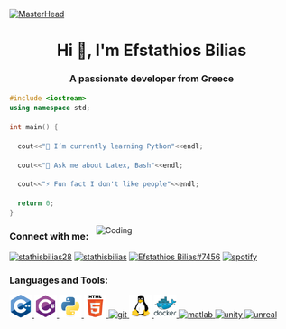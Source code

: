 [![MasterHead](https://developers.giphy.com/branch/master/static/api-c99e353f761d318322c853c03ebcf21b.gif)](https://giphy.com/)
<h1 align="center">Hi 👋, I'm Efstathios Bilias</h1>
<h3 align="center">A passionate developer from Greece</h3>

```c++
#include <iostream>
using namespace std;

int main() {

  cout<<"🌱 I’m currently learning Python"<<endl;
  
  cout<<"💬 Ask me about Latex, Bash"<<endl;
  
  cout<<"⚡ Fun fact I don't like people"<<endl;

  return 0;
}
```

<img align="right" alt="Coding" width="350" src="https://media.tenor.com/D5ScqejhhYkAAAAC/computer-typing.gif">

<!-- Social Media -->
<h3 align="left">Connect with me:</h3>
<p align="left">
<a href="https://fb.com/stathisbilias28" target="blank"><img align="center" src="https://raw.githubusercontent.com/rahuldkjain/github-profile-readme-generator/master/src/images/icons/Social/facebook.svg" alt="stathisbilias28" height="30" width="40" /></a>
<a href="https://instagram.com/stathisbilias" target="blank"><img align="center" src="https://raw.githubusercontent.com/rahuldkjain/github-profile-readme-generator/master/src/images/icons/Social/instagram.svg" alt="stathisbilias" height="30" width="40" /></a>
<a href="https://discordapp.com/users/908784206795128903/" target="blank"><img align="center" src="https://raw.githubusercontent.com/rahuldkjain/github-profile-readme-generator/master/src/images/icons/Social/discord.svg" alt="Efstathios Bilias#7456" height="40" width="50" /></a>
<a href="https://open.spotify.com/user/65teupfdxcz7or2egf2b3066u?si=dae864d5b23a49d6" target="blank"><img align="center" src="https://external-content.duckduckgo.com/iu/?u=https%3A%2F%2Fwww.pngplay.com%2Fwp-content%2Fuploads%2F12%2FSpotify-Logo-Transparent-Images.png&f=1&nofb=1&ipt=29889ebd65b1119ed5b6047ebde52b7a8e6386ef35990d194fb0c0ca591569c3&ipo=images" alt="spotify" height="33" width="33" /></a>
</p>

<!-- Languages and Tools -->
<h3 align="left">Languages and Tools:</h3>
<p align="left"> 
<a href="https://www.w3schools.com/cpp/" target="_blank" rel="noreferrer"> <img src="https://raw.githubusercontent.com/devicons/devicon/master/icons/cplusplus/cplusplus-original.svg" alt="cplusplus" width="40" height="40"/> </a> 
<a href="https://www.w3schools.com/cs/" target="_blank" rel="noreferrer"> <img src="https://raw.githubusercontent.com/devicons/devicon/master/icons/csharp/csharp-original.svg" alt="csharp" width="40" height="40"/> </a>
<a href="https://www.python.org" target="_blank" rel="noreferrer"> <img src="https://raw.githubusercontent.com/devicons/devicon/master/icons/python/python-original.svg" alt="python" width="40" height="40"/> </a>
<a href="https://www.w3.org/html/" target="_blank" rel="noreferrer"> <img src="https://raw.githubusercontent.com/devicons/devicon/master/icons/html5/html5-original-wordmark.svg" alt="html5" width="40" height="40"/> </a>
<a href="https://git-scm.com/" target="_blank" rel="noreferrer"> <img src="https://www.vectorlogo.zone/logos/git-scm/git-scm-icon.svg" alt="git" width="40" height="40"/> </a> 
<a href="https://www.linux.org/" target="_blank" rel="noreferrer"> <img src="https://raw.githubusercontent.com/devicons/devicon/master/icons/linux/linux-original.svg" alt="linux" width="40" height="40"/> </a>
<a href="https://www.docker.com/" target="_blank" rel="noreferrer"> <img src="https://raw.githubusercontent.com/devicons/devicon/master/icons/docker/docker-original-wordmark.svg" alt="docker" width="40" height="40"/> </a>
<a href="https://www.mathworks.com/" target="_blank" rel="noreferrer"> <img src="https://upload.wikimedia.org/wikipedia/commons/2/21/Matlab_Logo.png" alt="matlab" width="40" height="40"/> </a>  
<a href="https://unity.com/" target="_blank" rel="noreferrer"> <img src="https://www.vectorlogo.zone/logos/unity3d/unity3d-icon.svg" alt="unity" width="40" height="40"/> </a> 
<a href="https://unrealengine.com/" target="_blank" rel="noreferrer"> <img src="https://raw.githubusercontent.com/kenangundogan/fontisto/036b7eca71aab1bef8e6a0518f7329f13ed62f6b/icons/svg/brand/unreal-engine.svg" alt="unreal" width="40" height="40"/> </a>
</p>
<!-- Latex -->
